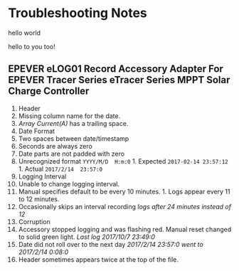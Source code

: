 # Troubleshooting Notes

hello world

hello to you too!

## EPEVER eLOG01 Record Accessory Adapter For EPEVER Tracer Series eTracer Series MPPT Solar Charge Controller

1. Header
  1. Missing column name for the date.
  1. *Array Current(A)* has a trailing space.
1. Date Format
  1. Two spaces between date/timestamp
  1. Seconds are always zero
  1. Date parts are not padded with zero
  1. Unrecognized format `YYYY/M/D  H:m:0`
    1. Expected `2017-02-14 23:57:12`
    1. Actual `2017/2/14  23:57:0`
1. Logging Interval
  1. Unable to change logging interval.
  1. Manual specifies default to be every 10 minutes.
    1. Logs appear every 11 to 12 minutes.
  1. Occasionally skips an interval recording *logs after 24 minutes instead of 12*
1. Corruption
  1. Accessory stopped logging and was flashing red. Manual reset changed to solid green light. *Last log 2017/10/7  23:49:0*
  1. Date did not roll over to the next day *2017/2/14  23:57:0 went to 2017/2/14  0:08:0*
  1. Header sometimes appears twice at the top of the file.
